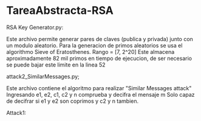 # TareaAbstracta-RSA

RSA Key Generator.py:

  Este archivo permite generar pares de claves (publica y privada) junto con un modulo aleatorio. 
  Para la generacion de primos aleatorios se usa el algorithmo Sieve of Eratosthenes. Rango = [7, 2^20]
  Este almacena aproximadamente 82 mil primos en tiempo de ejecucion, de ser necesario se puede bajar este limite en la linea 52
  
attack2_SimilarMessages.py;

  Este archivo contiene el algoritmo para realizar "Similar Messages attack" Ingresando e1, e2, c1, c2 y n comprueba y decifra el mensaje m
  Solo capaz de decifrar si e1 y e2 son coprimos y c2 y n tambien.
  
Attack1:
    


